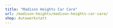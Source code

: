 ```yaml
---
title: "Madison Heights Car Care"
url: /madison-heights/madison-heights-car-care/
shop: Autowerkstatt
---
```

